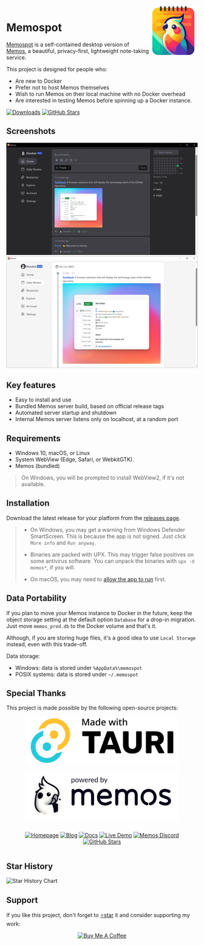 <img height="128" src="assets/app-icon-lossless.webp" alt="app-icon" align="right" />

# Memospot

[Memospot](https://github.com/lincolnthalles/memospot) is a self-contained desktop version of [Memos](https://github.com/usememos/memos), a beautiful, privacy-first, lightweight note-taking service.

This project is designed for people who:

- Are new to Docker
- Prefer not to host Memos themselves
- Wish to run Memos on their local machine with no Docker overhead
- Are interested in testing Memos before spinning up a Docker instance.

[![Downloads](https://img.shields.io/github/downloads/lincolnthalles/memospot/total?logo=github)](https://github.com/lincolnthalles/memospot/releases) [![GitHub Stars](https://img.shields.io/github/stars/lincolnthalles/memospot?logo=github)](https://github.com/lincolnthalles/memospot)

## Screenshots

<p align="center" width="100%">

![demo dark](/assets/capture_dark.webp)
![demo light](/assets/capture_light.webp)

</p>

## Key features

- Easy to install and use
- Bundled Memos server build, based on official release tags
- Automated server startup and shutdown
- Internal Memos server listens only on localhost, at a random port

## Requirements

- Windows 10, macOS, or Linux
- System WebView (Edge, Safari, or WebkitGTK).
- Memos (bundled)

> On Windows, you will be prompted to install WebView2, if it's not available.

## Installation

Download the latest release for your platform from the [releases page](https://github.com/lincolnthalles/memospot/releases).

> - On Windows, you may get a warning from Windows Defender SmartScreen. This is because the app is not signed.
>   Just click `More info` and `Run anyway`.
>
> - Binaries are packed with UPX. This may trigger false positives on some antivirus software. You can unpack the binaries with `upx -d memos*`, if you will.
>
> - On macOS, you may need to [allow the app to run](https://support.apple.com/guide/mac-help/open-a-mac-app-from-an-unidentified-developer-mh40616/mac) first.

## Data Portability

If you plan to move your Memos instance to Docker in the future, keep the object storage setting at the default option `Database` for a drop-in migration. Just move `memos_prod.db` to the Docker volume and that's it.

Although, if you are storing huge files, it's a good idea to use `Local Storage` instead, even with this trade-off.

Data storage:

- Windows: data is stored under `%AppData%\memospot`
- POSIX systems: data is stored under `~/.memospot`

## Special Thanks

This project is made possible by the following open-source projects:

<p align="center" width="100%">
  <a href="https://tauri.app/">
    <picture>
      <source
        media="(prefers-color-scheme: dark)"
        srcset="docs/images/made_with_tauri_dark.webp"
      />
      <source
        media="(prefers-color-scheme: light)"
        srcset="docs/images/made_with_tauri.webp"
      />
      <img height="128"
        alt="made with Tauri"
        src="docs/images/made_with_tauri.webp"
      />
    </picture>
  </a>
</p>

<p align="center" width="100%">
  <a href="https://www.usememos.com/">
    <picture>
      <source
        media="(prefers-color-scheme: dark)"
        srcset="docs/images/powered_by_memos_dark.webp"
      />
      <source
        media="(prefers-color-scheme: light)"
        srcset="docs/images/powered_by_memos.webp"
      />
      <img height="128"
        alt="powered by memos"
        src="docs/images/powered_by_memos.webp"
      />
    </picture>
  </a>
</p>

<div align="center" width="100%" style="display: flex; justify-content: center;">
  <p align="center" width="100%">

[![Homepage](https://img.shields.io/badge/Home-blue)](https://www.usememos.com) [![Blog](https://img.shields.io/badge/Blog-gray)](https://www.usememos.com/blog) [![Docs](https://img.shields.io/badge/Docs-blue)](https://www.usememos.com/docs) [![Live Demo](https://img.shields.io/badge/Live-Demo-blue)](https://demo.usememos.com/) [![Memos Discord](https://img.shields.io/badge/Discord-chat-5865f2?logo=discord&logoColor=f5f5f5)](https://discord.gg/tfPJa4UmAv) [![GitHub Stars](https://img.shields.io/github/stars/usememos/memos?logo=github)](https://github.com/usememos/memos)

  </p>
</div>

## Star History

<picture>
  <source media="(prefers-color-scheme: dark)" srcset="https://api.star-history.com/svg?repos=lincolnthalles/memospot,lincolnthalles/memos-builds&usememos/memos&type=Date&theme=dark" />
  <source media="(prefers-color-scheme: light)" srcset="https://api.star-history.com/svg?repos=lincolnthalles/memospot,lincolnthalles/memos-builds&usememos/memos&type=Date" />
  <img alt="Star History Chart" src="https://api.star-history.com/svg?repos=lincolnthalles/memospot,lincolnthalles/memos-builds&usememos/memos&type=Date" />
</picture>

## Support

If you like this project, don't forget to [⭐star](https://github.com/lincolnthalles/memospot) it and consider supporting my work:

<p align="center" width="100%">

  <a href="https://www.buymeacoffee.com/lincolnthalles">
    <img src="https://www.buymeacoffee.com/assets/img/custom_images/orange_img.png" alt="Buy Me A Coffee" />
  </a>
</p>
